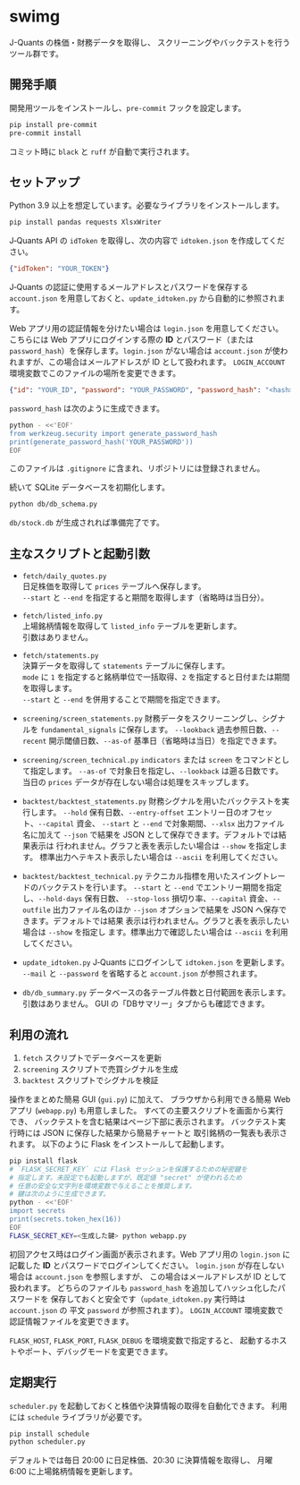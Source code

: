 # swimg

J-Quants の株価・財務データを取得し、
スクリーニングやバックテストを行うツール群です。

## 開発手順

開発用ツールをインストールし、`pre-commit` フックを設定します。

```bash
pip install pre-commit
pre-commit install
```

コミット時に `black` と `ruff` が自動で実行されます。

## セットアップ

Python 3.9 以上を想定しています。必要なライブラリをインストールします。

```bash
pip install pandas requests XlsxWriter
```

J‑Quants API の `idToken` を取得し、次の内容で `idtoken.json` を作成してください。

```json
{"idToken": "YOUR_TOKEN"}
```

J‑Quants の認証に使用するメールアドレスとパスワードを保存する
`account.json` を用意しておくと、`update_idtoken.py` から自動的に参照されます。

Web アプリ用の認証情報を分けたい場合は `login.json` を用意してください。
こちらには Web アプリにログインする際の **ID** とパスワード（または
`password_hash`）を保存します。`login.json` がない場合は `account.json`
が使われますが、この場合はメールアドレスが ID として扱われます。
`LOGIN_ACCOUNT` 環境変数でこのファイルの場所を変更できます。

```json
{"id": "YOUR_ID", "password": "YOUR_PASSWORD", "password_hash": "<hash>"}
```
`password_hash` は次のように生成できます。

```bash
python - <<'EOF'
from werkzeug.security import generate_password_hash
print(generate_password_hash('YOUR_PASSWORD'))
EOF
```

このファイルは `.gitignore` に含まれ、リポジトリには登録されません。

続いて SQLite データベースを初期化します。

```bash
python db/db_schema.py
```
`db/stock.db` が生成されれば準備完了です。

## 主なスクリプトと起動引数

* `fetch/daily_quotes.py`  
  日足株価を取得して `prices` テーブルへ保存します。  
  `--start` と `--end` を指定すると期間を取得します（省略時は当日分）。

* `fetch/listed_info.py`  
  上場銘柄情報を取得して `listed_info` テーブルを更新します。  
  引数はありません。

* `fetch/statements.py`  
  決算データを取得して `statements` テーブルに保存します。  
  `mode` に `1` を指定すると銘柄単位で一括取得、`2` を指定すると日付または期間を取得します。  
  `--start` と `--end` を併用することで期間を指定できます。
* `screening/screen_statements.py`
  財務データをスクリーニングし、シグナルを `fundamental_signals` に保存します。
  `--lookback` 過去参照日数、`--recent` 開示閾値日数、`--as-of` 基準日（省略時は当日）を指定できます。
* `screening/screen_technical.py`
  `indicators` または `screen` をコマンドとして指定します。
  `--as-of` で対象日を指定し、`--lookback` は遡る日数です。
  当日の `prices` データが存在しない場合は処理をスキップします。
* `backtest/backtest_statements.py`
  財務シグナルを用いたバックテストを実行します。
  `--hold` 保有日数、`--entry-offset` エントリー日のオフセット、`--capital` 資金、
  `--start` と `--end` で対象期間、`--xlsx` 出力ファイル名に加えて
  `--json` で結果を JSON として保存できます。デフォルトでは結果表示は
  行われません。グラフと表を表示したい場合は `--show` を指定します。
  標準出力へテキスト表示したい場合は `--ascii` を利用してください。
* `backtest/backtest_technical.py`
  テクニカル指標を用いたスイングトレードのバックテストを行います。
  `--start` と `--end` でエントリー期間を指定し、`--hold-days` 保有日数、
  `--stop-loss` 損切り率、`--capital` 資金、`--outfile` 出力ファイル名のほか
  `--json` オプションで結果を JSON へ保存できます。デフォルトでは結果
  表示は行われません。グラフと表を表示したい場合は `--show` を指定し
  ます。標準出力で確認したい場合は `--ascii` を利用してください。
* `update_idtoken.py`
  J‑Quants にログインして `idtoken.json` を更新します。
  `--mail` と `--password` を省略すると `account.json` が参照されます。
* `db/db_summary.py`
  データベースの各テーブル件数と日付範囲を表示します。引数はありません。
  GUI の「DBサマリー」タブからも確認できます。

## 利用の流れ

1. `fetch` スクリプトでデータベースを更新
2. `screening` スクリプトで売買シグナルを生成
3. `backtest` スクリプトでシグナルを検証

操作をまとめた簡易 GUI (`gui.py`) に加えて、
ブラウザから利用できる簡易 Web アプリ (`webapp.py`) も用意しました。
すべての主要スクリプトを画面から実行でき、
バックテストを含む結果はページ下部に表示されます。
バックテスト実行時には JSON に保存した結果から簡易チャートと
取引銘柄の一覧表も表示されます。
以下のように Flask をインストールして起動します。

```bash
pip install flask
# `FLASK_SECRET_KEY` には Flask セッションを保護するための秘密鍵を
# 指定します。未設定でも起動しますが、既定値 "secret" が使われるため
# 任意の安全な文字列を環境変数で与えることを推奨します。
# 鍵は次のように生成できます。
python - <<'EOF'
import secrets
print(secrets.token_hex(16))
EOF
FLASK_SECRET_KEY=<生成した鍵> python webapp.py
```

初回アクセス時はログイン画面が表示されます。Web アプリ用の
`login.json` に記載した **ID** とパスワードでログインしてください。
`login.json` が存在しない場合は `account.json` を参照しますが、
この場合はメールアドレスが ID として扱われます。
どちらのファイルも `password_hash` を追加してハッシュ化したパスワードを
保存しておくと安全です（`update_idtoken.py` 実行時は `account.json` の
平文 `password` が参照されます）。
`LOGIN_ACCOUNT` 環境変数で認証情報ファイルを変更できます。

`FLASK_HOST`, `FLASK_PORT`, `FLASK_DEBUG` を環境変数で指定すると、
起動するホストやポート、デバッグモードを変更できます。

## 定期実行

`scheduler.py` を起動しておくと株価や決算情報の取得を自動化できます。
利用には `schedule` ライブラリが必要です。

```bash
pip install schedule
python scheduler.py
```

デフォルトでは毎日 20:00 に日足株価、20:30 に決算情報を取得し、
月曜 6:00 に上場銘柄情報を更新します。

